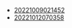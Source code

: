 - [20221009021452](/zet/20221009021452/README.md)
- [20221012070358](/zet/20221012070358/README.md)
